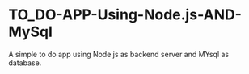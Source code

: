 # TO_DO-APP-Using-Node.js-AND-MySql
A simple to do app using Node js as backend server and MYsql as database.
